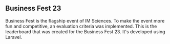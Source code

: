 ## Business Fest 23

Business Fest is the flagship event of IM Sciences. To make the event more fun and competitive, an evaluation criteria was implemented. This is the leaderboard that was created for the Business Fest 23. It's developed using Laravel.

